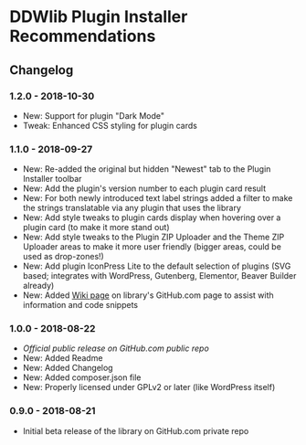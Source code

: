 # DDWlib Plugin Installer Recommendations

## Changelog

### 1.2.0 - 2018-10-30

* New: Support for plugin "Dark Mode"
* Tweak: Enhanced CSS styling for plugin cards


### 1.1.0 - 2018-09-27

* New: Re-added the original but hidden "Newest" tab to the Plugin Installer toolbar
* New: Add the plugin's version number to each plugin card result
* New: For both newly introduced text label strings added a filter to make the strings translatable via any plugin that uses the library
* New: Add style tweaks to plugin cards display when hovering over a plugin card (to make it more stand out)
* New: Add style tweaks to the Plugin ZIP Uploader and the Theme ZIP Uploader areas to make it more user friendly (bigger areas, could be used as drop-zones!)
* New: Add plugin IconPress Lite to the default selection of plugins (SVG based; integrates with WordPress, Gutenberg, Elementor, Beaver Builder already)
* New: Added [Wiki page](https://github.com/deckerweb/ddwlib-plugin-installer-recommendations/wiki) on library's GitHub.com page to assist with information and code snippets


### 1.0.0 - 2018-08-22

* *Official public release on GitHub.com public repo*
* New: Added Readme
* New: Added Changelog
* New: Added composer.json file
* New: Properly licensed under GPLv2 or later (like WordPress itself)


### 0.9.0 - 2018-08-21

* Initial beta release of the library on GitHub.com private repo